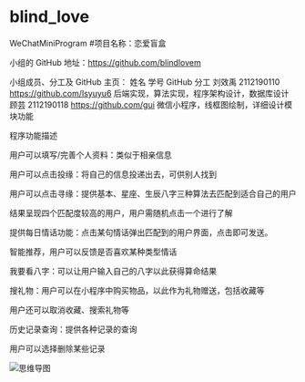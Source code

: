 # blind_love
WeChatMiniProgram
#项目名称：恋爱盲盒

小组的 GitHub 地址：https://github.com/blindlovem

小组成员、分工及 GitHub 主页：
姓名
学号
 GitHub
 分工
刘效禹
2112190110
https://github.com/Isyuyu6
后端实现，算法实现，程序架构设计，数据库设计
顾芸
2112190118
https://github.com/gui
微信小程序，线框图绘制，详细设计模块功能

程序功能描述

用户可以填写/完善个人资料：类似于相亲信息

用户可以点击投缘：将自己的信息投递出去，可供别人找到

用户可以点击寻缘：提供基本、星座、生辰八字三种算法去匹配到适合自己的用户

结果呈现四个匹配度较高的用户，用户需随机点击一个进行了解

提供每日情话功能：点击某句情话弹出匹配到的用户界面，点击即可发送。

智能推荐，用户可以反馈是否喜欢某种类型情话

我要看八字：可以让用户输入自己的八字以此获得算命结果

搜礼物：用户可以在小程序中购买物品，以此作为礼物赠送，包括收藏等

用户还可以取消收藏、搜索礼物等

历史记录查询：提供各种记录的查询

用户可以选择删除某些记录

![思维导图](https://github.com/blindlovem/blind_love/assets/119307642/1bf1af93-d307-4954-9846-b083db6e5e91)

